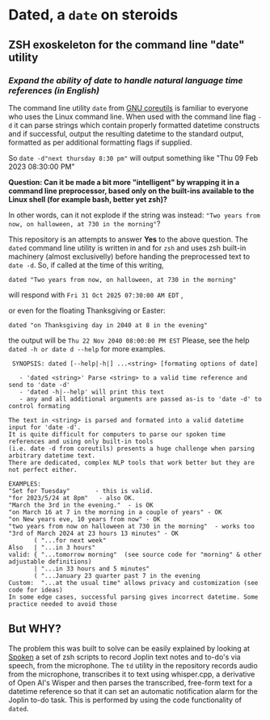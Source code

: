 # Dated, a `date` on steroids
## ZSH exoskeleton for the command line "date" utility
### *Expand the ability of date to handle natural language time references (in English)*

The command line utility `date` from [GNU coreutils](https://www.gnu.org/software/coreutils/manual/html_node/date-invocation.html) is familiar to everyone who uses the Linux command line.
When used with the command line flag `-d` it can parse strings which contain properly formatted datetime constructs and if successful, output the resulting datetime to the standard output, formatted as per additional formatting flags if supplied.

So `date -d"next thursday 8:30 pm"` will output something like "Thu 09 Feb 2023 08:30:00 PM"

**Question: Can it be made a bit more "intelligent" by wrapping it in a command line preprocessor, based only on the built-ins available to the Linux shell (for example bash, better yet zsh)?**

In other words, can it not explode if the string was instead: `"Two years from now, on halloween, at 730 in the morning"`?

This repository is an attempts to answer **Yes**  to the above question. The `dated` command line utility is written in and for `zsh` and uses zsh built-in machinery (almost exclusivelly) before handing the preprocessed text to `date -d`.   So, if called at the time of this writing, 
```
dated "Two years from now, on halloween, at 730 in the morning"
```  
will respond with `Fri 31 Oct 2025 07:30:00 AM EDT` ,

or even for the floating Thanksgiving or Easter:
```
dated "on Thanksgiving day in 2040 at 8 in the evening" 
```
the output will be `Thu 22 Nov 2040 08:00:00 PM EST` 
Please, see the help `dated -h or date d --help` for more examples.
```
 SYNOPSIS: dated [--help|-h|] ...<string> [formating options of date]

   - 'dated <string>' Parse <string> to a valid time reference and send to 'date -d'
   - 'dated -h|--help' will print this text
   - any and all additional arguments are passed as-is to 'date -d' to control formating 

The text in <string> is parsed and formated into a valid datetime input for 'date -d'.
It is quite difficult for computers to parse our spoken time references and using only built-in tools
(i.e. date -d from coreutils) presents a huge challenge when parsing arbitrary datetime text.
There are dedicated, complex NLP tools that work better but they are not perfect either.

EXAMPLES:
"Set for Tuesday"       - this is valid.
"for 2023/5/24 at 8pm"   - also OK.
"March the 3rd in the evening."  - is OK
"on March 16 at 7 in the morning in a couple of years" - OK
"on New years eve, 10 years from now" - OK
"two years from now on halloween at 730 in the morning"  - works too
"3rd of March 2024 at 23 hours 13 minutes" - OK
       ( "...for next week"
Also   | "...in 3 hours"
valid: { "...tomorrow morning"  (see source code for "morning" & other adjustable definitions)
       | "...in 33 hours and 5 minutes"
       ( "...January 23 quarter past 7 in the evening
Custom:  "...at the usual time" allows privacy and customization (see code for ideas)
In some edge cases, successful parsing gives incorrect datetime. Some practice needed to avoid those
```

## But WHY?

The problem this was built to solve can be easily explained by looking at [Spoken](https://github.com/QuantiusBenignus/Spoken) a set of zsh scripts to record Joplin text notes and to-do's via speech, from the microphone. The `td` utility in the repository records audio from the microphone, transcribes it to text using whisper.cpp, a derivative of Open AI's Wisper and then parses the transcribed, free-form text for a datetime reference so that it can set an automatic notification alarm for the Joplin to-do task.  This is performed by using the code functionality of `dated`. 
